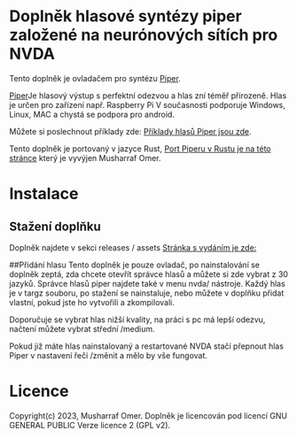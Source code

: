 # Doplněk hlasové syntézy piper založené na neurónových sítích pro  NVDA

Tento doplněk je ovladačem pro syntézu [Piper](https://github.com/rhasspy/piper).

[Piper](https://github.com/rhasspy/piper)Je hlasový výstup s perfektní odezvou a hlas zní téměř přirozeně. Hlas je určen pro zařízení např. Raspberry Pi V současnosti podporuje Windows, Linux, MAC a chystá se podpora pro android.

Můžete si poslechnout příklady zde: [Příklady hlasů Piper jsou zde](https://rhasspy.github.io/piper-samples/).

Tento doplněk je portovaný v jazyce Rust, [Port Piperu v Rustu je na této stránce](https://github.com/mush42/piper-rs) který je vyvýjen Musharraf Omer.


# Instalace

## Stažení doplňku

Doplněk najdete v sekci releases / assets [Stránka s vydáním je zde:](https://github.com/mush42/piper-nvda/releases/latest)

##Přidání hlasu
Tento doplněk je pouze ovladač, po nainstalování se doplněk zeptá, zda chcete otevřít správce hlasů a můžete si zde vybrat z 30 jazyků.
Správce hlasů piper najdete také v menu nvda/ nástroje.
Každý hlas je v targz souboru, po stažení se nainstaluje, nebo můžete v doplňku přidat vlastní, pokud jste ho vytvořili a zkompilovali.

Doporučuje se vybrat hlas nižší kvality, na práci s pc má lepší odezvu, načtení můžete vybrat střední /medium.

Pokud již máte hlas nainstalovaný a restartované NVDA stačí přepnout hlas Piper v nastavení  řeči /změnit a mělo by vše fungovat.
# Licence

Copyright(c) 2023, Musharraf Omer. Doplněk je licencován pod licencí GNU GENERAL PUBLIC Verze licence 2 (GPL v2).
